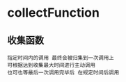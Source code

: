 # collectFunction
## 收集函数
    指定时间内的调用 最终会被归集到一次调用上
    可根据达到收集最大时间进行主动调用
    也可也等最后一次调用完毕后 在规定时间后调用
